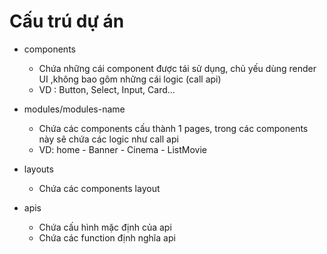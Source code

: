 # Cấu trú dự án

- components

  - Chứa những cái component được tái sử dụng, chủ yếu dùng render UI ,không bao gôm những cái logic (call api)
  - VD : Button, Select, Input, Card...

- modules/modules-name

  - Chứa các components cấu thành 1 pages, trong các components này sẽ chứa các logic như call api
  - VD: home - Banner - Cinema - ListMovie

- layouts

  - Chứa các components layout

- apis
  - Chứa cấu hình mặc định của api
  - Chứa các function định nghĩa api

